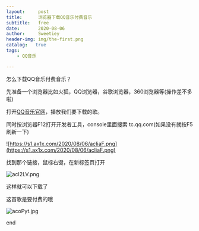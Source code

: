 ```yaml
---
layout:     post
title:      浏览器下载QQ音乐付费音乐
subtitle:   free
date:       2020-08-06
author:     Sweetiey
header-img: img/the-first.png
catalog:   true
tags:
    - QQ音乐

---
```


怎么下载QQ音乐付费音乐？

先准备一个浏览器比如火狐，QQ浏览器，谷歌浏览器，360浏览器等(操作差不多啦)

打开[QQ音乐官网](https://y.qq.com "QQ音乐官网")，播放我们要下载的歌。

同时按浏览器F12打开开发者工具，console里面搜索 tc.qq.com(如果没有就按F5刷新一下)

![https://s1.ax1x.com/2020/08/06/acIiaF.png](https://s1.ax1x.com/2020/08/06/acIiaF.png)

找到那个链接，鼠标右键，在新标签页打开

![acI2LV.png](https://s1.ax1x.com/2020/08/06/acI2LV.png)

这样就可以下载了

这首歌是要付费的哦

![acoPyt.jpg](https://s1.ax1x.com/2020/08/06/acoPyt.jpg)

end

